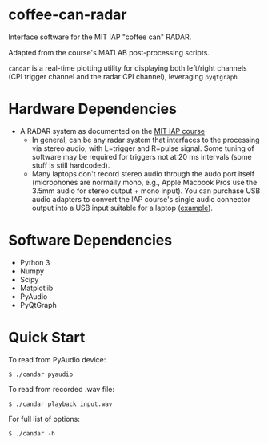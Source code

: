 # coffee-can-radar

Interface software for the MIT IAP "coffee can" RADAR.

Adapted from the course's MATLAB post-processing scripts.

`candar` is a real-time plotting utility for displaying
both left/right channels (CPI trigger channel and the
radar CPI channel), leveraging `pyqtgraph`.

# Hardware Dependencies

* A RADAR system as documented on the [MIT IAP course](https://ocw.mit.edu/resources/res-ll-003-build-a-small-radar-system-capable-of-sensing-range-doppler-and-synthetic-aperture-radar-imaging-january-iap-2011/)
  * In general, can be any radar system that interfaces to the processing
    via stereo audio, with L=trigger and R=pulse signal. Some tuning of
    software may be required for triggers not at 20 ms intervals (some
    stuff is still hardcoded).
  * Many laptops don't record stereo audio through the audo port itself
    (microphones are normally mono, e.g., Apple Macbook Pros use the
    3.5mm audio for stereo output + mono input). You can purchase USB
    audio adapters to convert the IAP course's single audio connector
    output into a USB input suitable for a laptop ([example](https://www.amazon.com/gp/product/B000KW2YEI/ref=ppx_yo_dt_b_asin_title_o02_s00?ie=UTF8&psc=1)).

# Software Dependencies

* Python 3
* Numpy
* Scipy
* Matplotlib
* PyAudio
* PyQtGraph

# Quick Start

To read from PyAudio device:
```
$ ./candar pyaudio
```

To read from recorded .wav file:
```
$ ./candar playback input.wav
```

For full list of options:
```
$ ./candar -h
```

